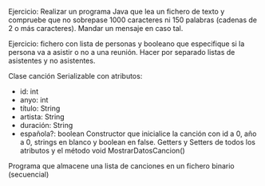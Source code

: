Ejercicio: Realizar un programa Java que lea un fichero de texto y compruebe que no sobrepase 1000 caracteres ni 150 palabras (cadenas de 2 o más caracteres). Mandar un mensaje en caso tal.

Ejercicio: fichero con lista de personas y booleano que especifique si la persona va a asistir o no a una reunión. Hacer por separado listas de asistentes y no asistentes.

Clase canción Serializable con atributos:
- id: int
- anyo: int
- título: String
- artista: String
- duración: String
- española?: boolean
Constructor que inicialice la canción con id a 0, año a 0, strings en blanco y boolean en false.
Getters y Setters de todos los atributos y el método void MostrarDatosCancion()

Programa que almacene una lista de canciones en un fichero binario (secuencial)